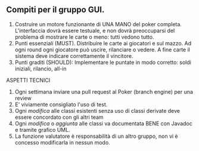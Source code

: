 ## Compiti per il gruppo GUI. 

1. Costruire un motore funzionante di UNA MANO del poker completa. L'interfaccia dovrà essere testuale, e non dovrà preoccuparsi
   del problema di mostrare le carte o meno: tutti vedono tutto.
2. Punti essenziali (MUST). Distribuire le carte ai giocatori e sul mazzo. Ad ogni round ogni giocatore può uscire, rilanciare o vedere. 
   A fine carte il sistema deve indicare correttamente il vincitore. 
3. Punti graditi (SHOULD): Implementare le puntate in modo corretto: soldi iniziali, rilancio, all-in

ASPETTI TECNICI
1. Ogni settimana inviare una pull request al Poker (branch engine) per una review
2. E' viviamente consigliato l'uso di test. 
3. Ogni *modifica* alle classi esistenti senza uso di classi derivate deve essere concordato con gli altri team
4. Ogni *modifica* o *aggiunta* alle classi va documentata BENE con Javadoc e tramite grafico UML. 
5. La funzione valutatore è responsabilità di un altro gruppo, non vi è concesso modificarla in nessun modo. 




